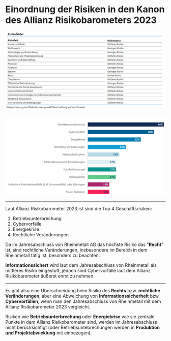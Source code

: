 # Einordnung der Risiken in den Kanon des Allianz Risikobarometers 2023

![Jahresabschluss 2022 Rheinmetall AG](/Unternehmensrisiken.png)

![Allianz Risikobarometer 2023](/AllianzRisikobarometer.png)

---

Laut Allianz Risikobarometer 2023 ist sind die Top 4 Geschäftsrisiken:

1. Betriebsunterbrechung
2. Cybervorfälle
3. Energiekrise
4. Rechtliche Veränderungen

 Da im Jahresabschluss von Rheinmetall AG das höchste Risiko das "**Recht**" ist, sind rechtliche Veränderungen, insbesondere im Bereich in dem Rheinmetall tätig ist, besonders zu beachten.

 **Informationssichert** wird laut dem Jahresabschluss von Rheinmetall als mittleres Risiko eingestuft, jedoch sind Cybervorfälle laut dem Allianz Risikobarometer äußerst enrst zu nehmen.

 --- 

Es gibt also eine Überschneidung beim Risiko des **Rechts** bzw. **rechtliche Veränderungen**, aber eine Abweichung von **Informationssicherheit** bzw. **Cybervorfällen**, wenn man den Jahresabschluss von Rheinmetall mit dem Allianz Risikobarometer 2023 vergleicht.

Risiken wie **Betriebsunterbrechung** oder **Energiekrise** wie sie zentrale Punkte in dem Allianz Risikobarometer sind, werden im Jahresabschluss nicht berücksichtigt (oder Betriebsuntebrechungen werden in **Produktion und Projektabwicklung** mit einbezogen).
